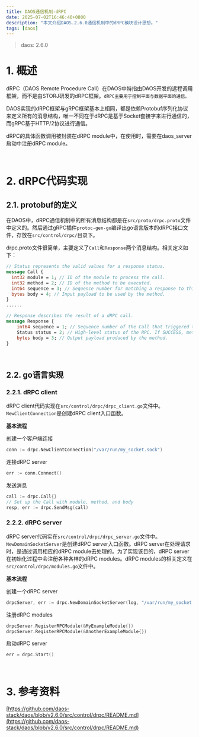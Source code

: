 ```yaml
---
title: DAOS通信机制-dRPC
date: 2025-07-02T16:46:40+0800
description: "本文介绍DAOS.2.6.0通信机制中的dRPC模块设计思想。"
tags: [daos]
---
```


> daos:           2.6.0

# 1. 概述
dRPC（DAOS Remote Procedure Call）在DAOS中特指由DAOS开发的远程调用框架，而不是由STORJ研发的dRPC框架。`dRPC主要用于控制平面与数据平面的通信。`

DAOS实现的dRPC框架与gRPC框架基本上相同，都是依赖Protobuf序列化协议来定义所有的消息结构，唯一不同在于dRPC是基于Socket套接字来进行通信的，而gRPC基于HTTP/2协议进行通信。

dRPC的具体函数调用被封装在dRPC module中，在使用时，需要在daos_server启动中注册dRPC module。

&nbsp;
&nbsp;
# 2. dRPC代码实现
## 2.1. protobuf的定义
在DAOS中，dRPC通信机制中的所有消息结构都是在`src/proto/drpc.proto`文件中定义的。然后通过gRPC插件`protoc-gen-go`编译出go语言版本的dRPC接口文件，存放在`src/control/drpc/`目录下。

drpc.proto文件很简单，主要定义了`Call`和`Response`两个消息结构。相关定义如下：
```proto
// Status represents the valid values for a response status.
message Call {
  int32 module = 1; // ID of the module to process the call.
  int32 method = 2; // ID of the method to be executed.
  int64 sequence = 3; // Sequence number for matching a response to this call.
  bytes body = 4; // Input payload to be used by the method.
}
......

// Response describes the result of a dRPC call.
message Response {
	int64 sequence = 1; // Sequence number of the Call that triggered this response.
	Status status = 2; // High-level status of the RPC. If SUCCESS, method-specific status may be included in the body.
	bytes body = 3; // Output payload produced by the method.
}
```

&nbsp;
## 2.2. go语言实现
### 2.2.1. dRPC client
dRPC client代码实现在`src/control/drpc/drpc_client.go`文件中。`NewClientConnection`是创建dRPC client入口函数。

**基本流程**

创建一个客户端连接
```go
conn := drpc.NewClientConnection("/var/run/my_socket.sock")
```

连接dRPC server
```go
err := conn.Connect()
```

发送消息
```go
call := drpc.Call{}
// Set up the Call with module, method, and body
resp, err := drpc.SendMsg(call)
```

### 2.2.2. dRPC server
dRPC server代码实在`src/control/drpc/drpc_server.go`文件中。`NewDomainSocketServer`是创建dRPC server入口函数。dRPC server在处理请求时，是通过调用相应的dRPC module去处理的。为了实现该目的，dRPC server在初始化过程中会注册各种各样的dRPC modules。dRPC modules的相关定义在`src/control/drpc/modules.go`文件中。

**基本流程**

创建一个dRPC server
```go
drpcServer, err := drpc.NewDomainSocketServer(log, "/var/run/my_socket.sock", 0600)
```

注册dRPC modules
```go
drpcServer.RegisterRPCModule(&MyExampleModule{})
drpcServer.RegisterRPCModule(&AnotherExampleModule{})
```

启动dRPC server
```go
err = drpc.Start()
```

&nbsp;
&nbsp;
# 3. 参考资料
[https://github.com/daos-stack/daos/blob/v2.6.0/src/control/drpc/README.md](https://github.com/daos-stack/daos/blob/v2.6.0/src/control/drpc/README.md)